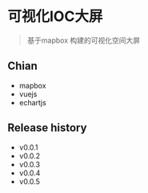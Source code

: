 # 可视化IOC大屏
> 基于mapbox 构建的可视化空间大屏

## Chian
- mapbox
- vuejs
- echartjs

## Release history
- v0.0.1
- v0.0.2
- v0.0.3
- v0.0.4
- v0.0.5
